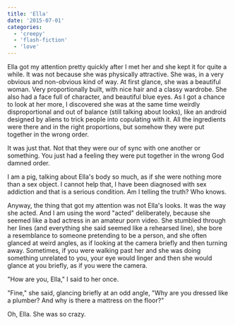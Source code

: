 ```yaml
---
title: 'Ella'
date: '2015-07-01'
categories:
  - 'creepy'
  - 'flash-fiction'
  - 'love'
---
```


Ella got my attention pretty quickly after I met her and she kept it for quite a
while. It was not because she was physically attractive. She was, in a very
obvious and non-obvious kind of way. At first glance, she was a beautiful woman.
Very proportionally built, with nice hair and a classy wardrobe. She also had a
face full of character, and beautiful blue eyes. As I got a chance to look at
her more, I discovered she was at the same time weirdly disproportional and out
of balance (still talking about looks), like an android designed by aliens to
trick people into copulating with it. All the ingredients were there and in the
right proportions, but somehow they were put together in the wrong order.

<!-- truncate -->


It was just that. Not that they were our of sync with one another or something.
You just had a feeling they were put together in the wrong God damned order.

I am a pig, talking about Ella's body so much, as if she were nothing more than
a sex object. I cannot help that, I have been diagnosed with sex addiction and
that is a serious condition. Am I telling the truth? Who knows.

Anyway, the thing that got my attention was not Ella's looks. It was the way she
acted. And I am using the word "acted" deliberately, because she seemed like a
bad actress in an amateur porn video. She stumbled through her lines (and
everything she said seemed like a rehearsed line), she bore a resemblance to
someone pretending to be a person, and she often glanced at weird angles, as if
looking at the camera briefly and then turning away. Sometimes, if you were
walking past her and she was doing something unrelated to you, your eye would
linger and then she would glance at you briefly, as if you were the camera.

"How are you, Ella," I said to her once.

"Fine," she said, glancing briefly at an odd angle, "Why are you dressed like a
plumber? And why is there a mattress on the floor?"

Oh, Ella. She was so crazy.
